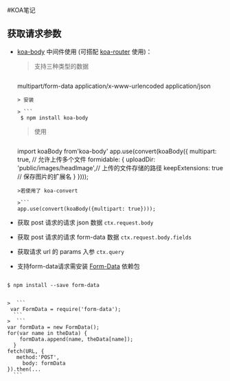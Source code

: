 <link rel="stylesheet" href="highlight/styles/atom-one-light.css">
<script src="highlight/highlight.min.js"></script>
<script>hljs.initHighlightingOnLoad();</script>


#KOA笔记


## 获取请求参数

* [koa-body](https://www.npmjs.com/package/koa-body) 中间件使用  (可搭配 [koa-router](https://www.npmjs.com/package/koa-router) 使用)：
  
  > 支持三种类型的数据
  
  >```
    multipart/form-data
	application/x-www-urlencoded
	application/json
   ```
  > 安装 
  
  > ```
    $ npm install koa-body
    ```
  > 使用 
  
  > ```
  	import koaBody from'koa-body'
  	app.use(convert(koaBody({
  			multipart: true,  // 允许上传多个文件
		    formidable: { 
			    uploadDir: 'public/images/headImage',// 上传的文件存储的路径 
			    keepExtensions: true  //  保存图片的扩展名
	 	       }
  	})));
  ```
  >若使用了 koa-convert
  
  >```
  app.use(convert(koaBody({multipart: true})));
  ```

* 获取 post 请求的请求 json 数据 `ctx.request.body`
* 获取 post 请求的请求 form-data 数据 `ctx.request.body.fields`
* 获取请求 url 的 params 入参 `ctx.query`
* 支持form-data请求需安装 [Form-Data](http://npm.taobao.org/package/form-data) 依赖包
 > ```
    $ npm install --save form-data
   ```
 
  >  ```
  	var FormData = require('form-data');
     ```
  >  ```
  var formData = new FormData();
  for(var name in theData) {
       formData.append(name, theData[name]);
     }
   fetch(URL, {
      method:'POST',
    	body: formData
  }).then(...
 	 ```

